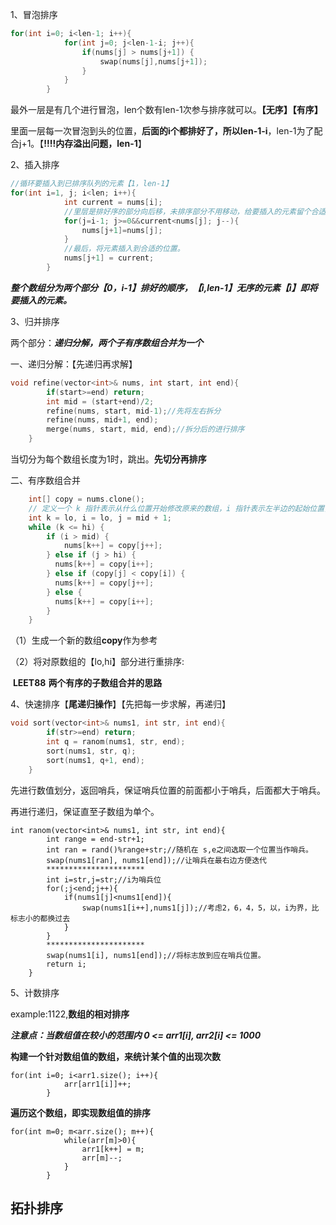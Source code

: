 1、冒泡排序

```c++
for(int i=0; i<len-1; i++){
            for(int j=0; j<len-1-i; j++){
                if(nums[j] > nums[j+1]) {
                    swap(nums[j],nums[j+1]);
                } 
            }
        }
```

最外一层是有几个进行冒泡，len个数有len-1次参与排序就可以。**【无序】【有序】**

里面一层每一次冒泡到头的位置，**后面的i个都排好了，所以len-1-i**，len-1为了配合j+1。【**!!!!内存溢出问题，len-1**】

2、插入排序

```c++
//循环要插入到已排序队列的元素【1，len-1】 
for(int i=1, j; i<len; i++){
            int current = nums[i];
     		//里层是排好序的部分向后移，未排序部分不用移动，给要插入的元素留个合适的位置。
            for(j=i-1; j>=0&&current<nums[j]; j--){
                nums[j+1]=nums[j];
            }
     		//最后，将元素插入到合适的位置。
            nums[j+1] = current;
        }
```

***整个数组分为两个部分【0，i-1】排好的顺序，【i,len-1】无序的元素【i】即将要插入的元素。***

3、归并排序

两个部分：***递归分解，两个子有序数组合并为一个***

一、递归分解：【先递归再求解】

```c++
void refine(vector<int>& nums, int start, int end){
        if(start>=end) return;
        int mid = (start+end)/2;
        refine(nums, start, mid-1);//先将左右拆分
        refine(nums, mid+1, end);
        merge(nums, start, mid, end);//拆分后的进行排序
    }
```

当切分为每个数组长度为1时，跳出。**先切分再排序**

二、有序数组合并

```c++
	int[] copy = nums.clone();
    // 定义一个 k 指针表示从什么位置开始修改原来的数组，i 指针表示左半边的起始位置，j 表示右半边的起始位置
    int k = lo, i = lo, j = mid + 1;
    while (k <= hi) {
        if (i > mid) {
            nums[k++] = copy[j++];
        } else if (j > hi) {
          nums[k++] = copy[i++];
        } else if (copy[j] < copy[i]) {
          nums[k++] = copy[j++];
        } else {
          nums[k++] = copy[i++];
        }
    }
```

（1）生成一个新的数组**copy**作为参考

（2）将对原数组的【lo,hi】部分进行重排序:

​			 **LEET88**  **两个有序的子数组合并的思路**

4、快速排序【**尾递归操作**】【先把每一步求解，再递归】

```c++
void sort(vector<int>& nums1, int str, int end){
        if(str>=end) return;
        int q = ranom(nums1, str, end);
        sort(nums1, str, q);
        sort(nums1, q+1, end);
    }
```

先进行数值划分，返回哨兵，保证哨兵位置的前面都小于哨兵，后面都大于哨兵。

再进行递归，保证直至子数组为单个。

```
int ranom(vector<int>& nums1, int str, int end){
        int range = end-str+1;
        int ran = rand()%range+str;//随机在 s,e之间选取一个位置当作哨兵。
        swap(nums1[ran], nums1[end]);//让哨兵在最右边方便迭代
        **********************
        int i=str,j=str;//i为哨兵位
        for(;j<end;j++){
            if(nums1[j]<nums1[end]){
                swap(nums1[i++],nums1[j]);//考虑2，6，4，5，以，i为界，比标志小的都换过去
            }
        }
        **********************
        swap(nums1[i], nums1[end]);//将标志放到应在哨兵位置。
        return i;
    }
```

5、计数排序

example:1122,**数组的相对排序**

***注意点：当数组值在较小的范围内  0 <= arr1[i], arr2[i] <= 1000*** 

**构建一个针对数组值的数组，来统计某个值的出现次数**

```
for(int i=0; i<arr1.size(); i++){
            arr[arr1[i]]++;
        }
```

**遍历这个数组，即实现数组值的排序**

```
for(int m=0; m<arr.size(); m++){
            while(arr[m]>0){
                arr1[k++] = m;
                arr[m]--;
            }
        }
```





## 拓扑排序